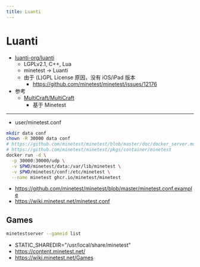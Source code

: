 ```yaml
---
title: Luanti
---
```


# Luanti

- [luanti-org/luanti](https://github.com/luanti-org/luanti)
  - LGPLv2.1, C++, Lua
  - minetest -> Luanti
  - 由于 (L)GPL License 原因，没有 iOS/iPad 版本
    - https://github.com/minetest/minetest/issues/12176
- 参考
  - [MultiCraft/MultiCraft](https://github.com/MultiCraft/MultiCraft)
    - 基于 Minetest

---

- user/minetest.conf

```bash
mkdir data conf
chown -R 30000 data conf
# https://github.com/minetest/minetest/blob/master/doc/docker_server.md
# https://github.com/minetest/minetest/pkgs/container/minetest
docker run -d \
  -p 30000:30000/udp \
  -v $PWD/minetest/data:/var/lib/minetest \
  -v $PWD/minetest/conf:/etc/minetest \
  --name minetest ghcr.io/minetest/minetest
```

- https://github.com/minetest/minetest/blob/master/minetest.conf.example
- https://wiki.minetest.net/minetest.conf

## Games

```bash
minetestserver --gameid list
```

- STATIC_SHAREDIR="/usr/local/share/minetest"
- https://content.minetest.net/
- https://wiki.minetest.net/Games
